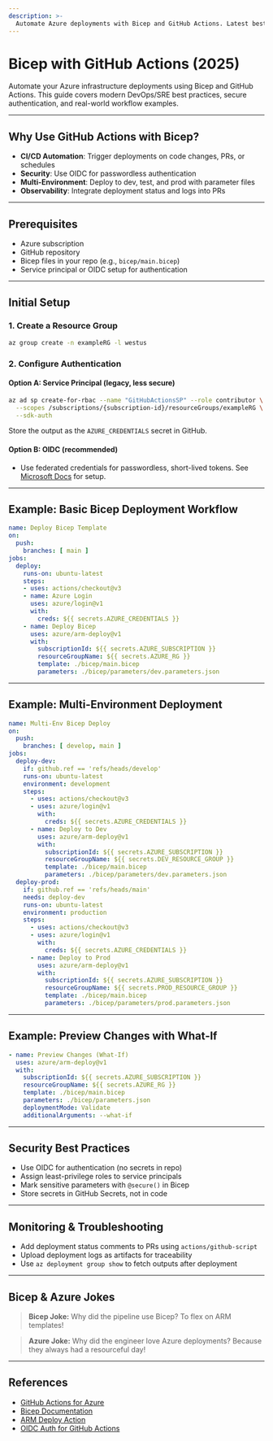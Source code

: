 ```yaml
---
description: >-
  Automate Azure deployments with Bicep and GitHub Actions. Latest best practices, real-world DevOps/SRE examples, and security tips for 2025.
---
```


# Bicep with GitHub Actions (2025)

Automate your Azure infrastructure deployments using Bicep and GitHub Actions. This guide covers modern DevOps/SRE best practices, secure authentication, and real-world workflow examples.

---

## Why Use GitHub Actions with Bicep?

- **CI/CD Automation**: Trigger deployments on code changes, PRs, or schedules
- **Security**: Use OIDC for passwordless authentication
- **Multi-Environment**: Deploy to dev, test, and prod with parameter files
- **Observability**: Integrate deployment status and logs into PRs

---

## Prerequisites

- Azure subscription
- GitHub repository
- Bicep files in your repo (e.g., `bicep/main.bicep`)
- Service principal or OIDC setup for authentication

---

## Initial Setup

### 1. Create a Resource Group

```bash
az group create -n exampleRG -l westus
```

### 2. Configure Authentication

#### Option A: Service Principal (legacy, less secure)

```bash
az ad sp create-for-rbac --name "GitHubActionsSP" --role contributor \
  --scopes /subscriptions/{subscription-id}/resourceGroups/exampleRG \
  --sdk-auth
```

Store the output as the `AZURE_CREDENTIALS` secret in GitHub.

#### Option B: OIDC (recommended)

- Use federated credentials for passwordless, short-lived tokens. See [Microsoft Docs](https://learn.microsoft.com/azure/developer/github/connect-from-azure?tabs=azure-cli%2Clinux) for setup.

---

## Example: Basic Bicep Deployment Workflow

```yaml
name: Deploy Bicep Template
on:
  push:
    branches: [ main ]
jobs:
  deploy:
    runs-on: ubuntu-latest
    steps:
    - uses: actions/checkout@v3
    - name: Azure Login
      uses: azure/login@v1
      with:
        creds: ${{ secrets.AZURE_CREDENTIALS }}
    - name: Deploy Bicep
      uses: azure/arm-deploy@v1
      with:
        subscriptionId: ${{ secrets.AZURE_SUBSCRIPTION }}
        resourceGroupName: ${{ secrets.AZURE_RG }}
        template: ./bicep/main.bicep
        parameters: ./bicep/parameters/dev.parameters.json
```

---

## Example: Multi-Environment Deployment

```yaml
name: Multi-Env Bicep Deploy
on:
  push:
    branches: [ develop, main ]
jobs:
  deploy-dev:
    if: github.ref == 'refs/heads/develop'
    runs-on: ubuntu-latest
    environment: development
    steps:
      - uses: actions/checkout@v3
      - uses: azure/login@v1
        with:
          creds: ${{ secrets.AZURE_CREDENTIALS }}
      - name: Deploy to Dev
        uses: azure/arm-deploy@v1
        with:
          subscriptionId: ${{ secrets.AZURE_SUBSCRIPTION }}
          resourceGroupName: ${{ secrets.DEV_RESOURCE_GROUP }}
          template: ./bicep/main.bicep
          parameters: ./bicep/parameters/dev.parameters.json
  deploy-prod:
    if: github.ref == 'refs/heads/main'
    needs: deploy-dev
    runs-on: ubuntu-latest
    environment: production
    steps:
      - uses: actions/checkout@v3
      - uses: azure/login@v1
        with:
          creds: ${{ secrets.AZURE_CREDENTIALS }}
      - name: Deploy to Prod
        uses: azure/arm-deploy@v1
        with:
          subscriptionId: ${{ secrets.AZURE_SUBSCRIPTION }}
          resourceGroupName: ${{ secrets.PROD_RESOURCE_GROUP }}
          template: ./bicep/main.bicep
          parameters: ./bicep/parameters/prod.parameters.json
```

---

## Example: Preview Changes with What-If

```yaml
- name: Preview Changes (What-If)
  uses: azure/arm-deploy@v1
  with:
    subscriptionId: ${{ secrets.AZURE_SUBSCRIPTION }}
    resourceGroupName: ${{ secrets.AZURE_RG }}
    template: ./bicep/main.bicep
    parameters: ./bicep/parameters.json
    deploymentMode: Validate
    additionalArguments: --what-if
```

---

## Security Best Practices

- Use OIDC for authentication (no secrets in repo)
- Assign least-privilege roles to service principals
- Mark sensitive parameters with `@secure()` in Bicep
- Store secrets in GitHub Secrets, not in code

---

## Monitoring & Troubleshooting

- Add deployment status comments to PRs using `actions/github-script`
- Upload deployment logs as artifacts for traceability
- Use `az deployment group show` to fetch outputs after deployment

---

## Bicep & Azure Jokes

> **Bicep Joke:** Why did the pipeline use Bicep? To flex on ARM templates!

> **Azure Joke:** Why did the engineer love Azure deployments? Because they always had a resourceful day!

---

## References

- [GitHub Actions for Azure](https://github.com/Azure/actions)
- [Bicep Documentation](https://learn.microsoft.com/azure/azure-resource-manager/bicep/)
- [ARM Deploy Action](https://github.com/Azure/arm-deploy)
- [OIDC Auth for GitHub Actions](https://learn.microsoft.com/azure/developer/github/connect-from-azure?tabs=azure-cli%2Clinux)
